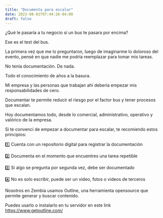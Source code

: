 ```yaml
---
title: "Documenta para escalar"
date: 2023-08-01T07:44:26-04:00
draft: false
---
```

¿Qué le pasaría a tu negocio si un bus te pasara por encima?

Ese es el test del bus.

La primera vez que me lo preguntaron, luego de imaginarme lo doloroso del evento, pensé en que nadie me podría reemplazar para tomar mis tareas.

No tenía documentación. De nada.

Todo el conocimiento de años a la basura.

Mi empresa y las personas que trabajan ahí debería empezar mis responsabilidades de cero.

Documentar te permite reducir el riesgo por el factor bus y tener procesos que escalan.

Hoy documentamos todo, desde lo comercial, administrativo, operativo y valórico de la empresa.

Si te convencí de empezar a documentar para escalar, te recomiendo estos principios:

1️⃣ Cuenta con un repositorio digital para registrar la documentación

2️⃣ Documenta en el momento que encuentres una tarea repetible

3️⃣ Si algo se pregunta por segunda vez, debe ser documentado

4️⃣ No es solo escribir, puede ser un video, fotos o videos de terceros

Nosotros en Zembia usamos Outline, una herramienta opensource que permite generar y buscar contenido.

Puedes usarlo o instalarlo en tu servidor en este link https://www.getoutline.com/
